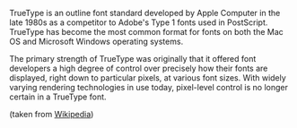 TrueType is an outline font standard developed by Apple Computer in the late 1980s as a competitor to Adobe's Type 1 fonts used in PostScript. TrueType has become the most common format for fonts on both the Mac OS and Microsoft Windows operating systems.

The primary strength of TrueType was originally that it offered font developers a high degree of control over precisely how their fonts are displayed, right down to particular pixels, at various font sizes. With widely varying rendering technologies in use today, pixel-level control is no longer certain in a TrueType font.

(taken from [Wikipedia](http://en.wikipedia.org/wiki/TrueType))